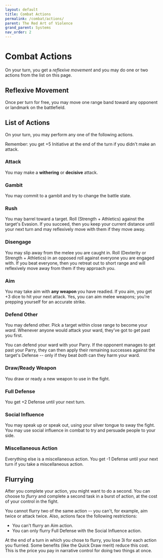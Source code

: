 ```yaml
---
layout: default
title: Combat Actions
permalink: /combat/actions/
parent: The Red Art of Violence
grand_parent: Systems
nav_order: 2
---
```


# Combat Actions

On your turn, you get a _reflexive movement_ and you may do one or two actions
from the list on this page.

## Reflexive Movement

Once per turn for free, you may move one range band toward any opponent or
landmark on the battlefield.

## List of Actions

On your turn, you may perform any one of the following actions.

Remember: you get +5 Initiative at the end of the turn if you didn't make an
attack.

### Attack

You may make a **withering** or **decisive** attack.

### Gambit

You may commit to a gambit and try to change the battle state.

### Rush

You may barrel toward a target. Roll (Strength + Athletics) against the target's
Evasion. If you succeed, then you keep your current distance until your next
turn and may reflexively move with them if they move away.

### Disengage

You may slip away from the melee you are caught in. Roll (Dexterity or
Strength + Athletics) in an opposed roll against everyone you are engaged with.
If you beat everyone, then you retreat out to short range and will reflexively
move away from them if they approach you.

### Aim

You may take aim with **any weapon** you have readied. If you aim, you get +3
dice to hit your next attack. Yes, you can aim melee weapons; you're prepping
yourself for an accurate strike.

### Defend Other

You may defend other. Pick a target within close range to become your _ward_.
Whenever anyone would attack your ward, they've got to get past you first.

You can defend your ward with your Parry. If the opponent manages to get past
your Parry, they can then apply their remaining successes against the target's
Defense -- only if they beat _both_ can they harm your ward.

### Draw/Ready Weapon

You draw or ready a new weapon to use in the fight.

### Full Defense

You get +2 Defense until your next turn.

### Social Influence

You may speak up or speak out, using your silver tongue to sway the fight. You
may use social influence in combat to try and persuade people to your side.

### Miscellaneous Action

Everything else is a miscellaneous action. You get -1 Defense until your next
turn if you take a miscellaneous action.

## Flurrying

After you complete your action, you might want to do a second. You can choose to
_flurry_ and complete a second task in a burst of action, at the cost of your
control in the fight.

You cannot flurry two of the same action -- you can't, for example, aim twice or
attack twice. Also, actions face the following restrictions:

- You can't flurry an Aim action.
- You can only flurry Full Defense with the Social Influence action.

At the end of a turn in which you chose to flurry, you lose 3i for each action
you flurried. Some benefits (like the Quick Draw merit) reduce this cost. This
is the price you pay in narrative control for doing two things at once.
